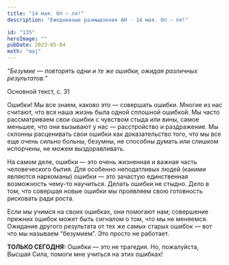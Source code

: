 ```yaml
---
title: "14 мая. Оп — ля!"
description: "Ежедневные размышления АН - 14 мая. Оп — ля!"

id: "135"
heroImage: ""
pubDate: 2023-05-04
moth: "maj"
---
```


_“Безумие — повторять одни и те же ошибки, ожидая различных результатов.”_

Основной текст, с. 31

Ошибки! Мы все знаем, каково это — совершать ошибки. Многие из нас считают,
что вся наша _жизнь_ была одной сплошной ошибкой. Мы часто рассматриваем свои
ошибки с чувством стыда или вины, самое меньшее, что они вызывают у нас —
расстройство и раздражение. Мы склонны расценивать свои ошибки как
доказательство того, что мы все еще очень сильно больны, безумны, не способны
думать или слишком испорчены, не можем выздоравливать.

На самом деле, ошибки — это очень жизненная и важная часть человеческого
бытия. Для особенно неподатливых людей (какими являются наркоманы) ошибки —
это зачастую единственная возможность чему-то научиться. Делать ошибки не
стыдно. Дело в том, что совершая новые ошибки мы проявляем свою готовность
рисковать ради роста.

Если мы учимся на своих ошибках, они помогают нам; совершение прежних ошибок
может быть сигналом о том, что мы не меняемся. Ожидание другого результата от
тех же самых старых ошибок — вот что мы называем “безумием”. Это просто не
работает.

**ТОЛЬКО СЕГОДНЯ:** Ошибки — это не трагедия. Но, пожалуйста, Высшая Сила,
помоги мне учиться на этих ошибках!
